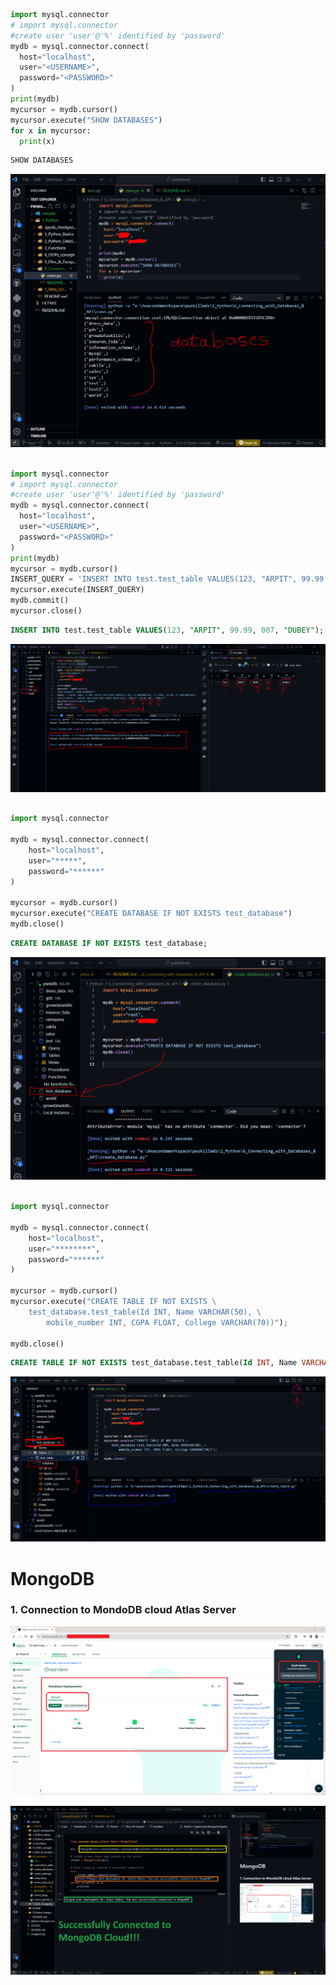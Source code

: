 
```python
import mysql.connector
# import mysql.connector
#create user 'user'@'%' identified by 'password'
mydb = mysql.connector.connect(
  host="localhost",
  user="<USERNAME>",
  password="<PASSWORD>"
)
print(mydb)
mycursor = mydb.cursor()
mycursor.execute("SHOW DATABASES")
for x in mycursor:
  print(x)
```

```SQL
SHOW DATABASES
```
![Alt text](./img/show_databases.png)

```python

import mysql.connector
# import mysql.connector
#create user 'user'@'%' identified by 'password'
mydb = mysql.connector.connect(
  host="localhost",
  user="<USERNAME>",
  password="<PASSWORD>"
)
print(mydb)
mycursor = mydb.cursor()
INSERT_QUERY = 'INSERT INTO test.test_table VALUES(123, "ARPIT", 99.99, 007, "DUBEY")'
mycursor.execute(INSERT_QUERY)
mydb.commit()
mycursor.close()

```

```SQL
INSERT INTO test.test_table VALUES(123, "ARPIT", 99.99, 007, "DUBEY");
```

![Alt text](./img/insert_values_in_db.png)

```python

import mysql.connector

mydb = mysql.connector.connect(
    host="localhost",
    user="*****",
    password="******"
)

mycursor = mydb.cursor()
mycursor.execute("CREATE DATABASE IF NOT EXISTS test_database")
mydb.close()

```

```SQl
CREATE DATABASE IF NOT EXISTS test_database;
```

![Alt text](./img/create_dd_test_db.png)  


```python

import mysql.connector

mydb = mysql.connector.connect(
    host="localhost",
    user="********",
    password="******"
)

mycursor = mydb.cursor()
mycursor.execute("CREATE TABLE IF NOT EXISTS \
    test_database.test_table(Id INT, Name VARCHAR(50), \
        mobile_number INT, CGPA FLOAT, College VARCHAR(70))");

mydb.close()

```

```SQL
CREATE TABLE IF NOT EXISTS test_database.test_table(Id INT, Name VARCHAR(50), mobile_number INT, CGPA FLOAT, College VARCHAR(70));
```

![Alt text](./img/create_test_table.png)

# MongoDB

### 1. Connection to MondoDB cloud Atlas Server

![](./img/mongodb_atlas.png)

![](./img/running_mongodb_client_or_creating_connection.png)